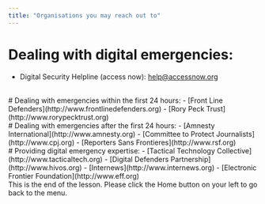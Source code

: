 ```yaml
---
title: "Organisations you may reach out to"
---
```

# Dealing with digital emergencies:
- Digital Security Helpline (access now): help@accessnow.org
<br>
# Dealing with emergencies within the first 24 hours:
- [Front Line Defenders](http://www.frontlinedefenders.org)
- [Rory Peck Trust](http://www.rorypecktrust.org)
<br>
# Dealing with emergencies after the first 24 hours:
- [Amnesty International](http://www.amnesty.org)
- [Committee to Protect Journalists](http://www.cpj.org)
- [Reporters Sans Frontieres](http://www.rsf.org)
<br>
# Providing digital emergency expertise:
- [Tactical Technology Collective](http://www.tacticaltech.org)
- [Digital Defenders Partnership](http://www.hivos.org)
- [Internews](http://www.internews.org)
- [Electronic Frontier Foundation](http://www.eff.org)
<br>
This is the end of the lesson. Please click the Home button on your left to go back to the menu.
